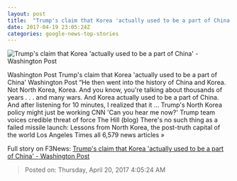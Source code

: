 ```yaml
---
layout: post
title:  "Trump's claim that Korea 'actually used to be a part of China' - Washington Post"
date: 2017-04-19 23:05:24Z
categories: google-news-top-stories
---
```


![Trump's claim that Korea 'actually used to be a part of China' - Washington Post](https://img.washingtonpost.com/rf/image_1484w/2010-2019/WashingtonPost/2017/04/09/Editorial-Opinion/Images/AFP_NC30Q-2043.jpg)

Washington Post Trump's claim that Korea 'actually used to be a part of China' Washington Post “He then went into the history of China and Korea. Not North Korea, Korea. And you know, you're talking about thousands of years . . . and many wars. And Korea actually used to be a part of China. And after listening for 10 minutes, I realized that it ... Trump's North Korea policy might just be working CNN 'Can you hear me now?' Trump team voices credible threat of force The Hill (blog) There's no such thing as a failed missile launch: Lessons from North Korea, the post-truth capital of the world Los Angeles Times all 6,579 news articles »


Full story on F3News: [Trump's claim that Korea 'actually used to be a part of China' - Washington Post](http://www.f3nws.com/n/u3ycxG)

> Posted on: Thursday, April 20, 2017 4:05:24 AM
